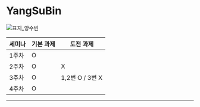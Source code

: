 # YangSuBin
![표지_양수빈](https://user-images.githubusercontent.com/60260284/113490330-336b2600-9504-11eb-9baa-099bfad2549c.png)

| 세미나 | 기본 과제 | 도전 과제       |
| ------ | --------- | --------------- |
| 1주차  | O         |                 |
| 2주차  | O         | X               |
| 3주차  | O         | 1,2번 O / 3번 X |
| 4주차  | O         |                 |

------
